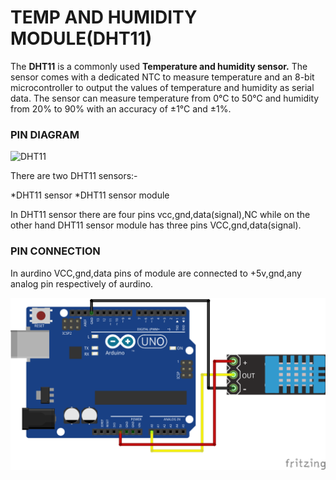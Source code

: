 # TEMP AND HUMIDITY MODULE(DHT11)

The **DHT11** is a commonly used **Temperature and humidity sensor.** The sensor comes with a dedicated NTC to measure temperature and an 8-bit microcontroller to output the values of temperature and humidity as serial data.
The sensor can measure temperature from 0°C to 50°C and humidity from 20% to 90% with an accuracy of ±1°C and ±1%.

### PIN DIAGRAM

![DHT11](/images/DHT11–Temperature-Sensor-Pinout.jpg)

There are two DHT11 sensors:-

*DHT11 sensor
*DHT11 sensor module

In DHT11 sensor there are four pins vcc,gnd,data(signal),NC while on the other hand DHT11 sensor module has three pins VCC,gnd,data(signal).

### PIN CONNECTION

In aurdino VCC,gnd,data pins of module are connected to +5v,gnd,any analog pin respectively of aurdino.

![pinconnection](/images/DHT11pinconnection.png)




